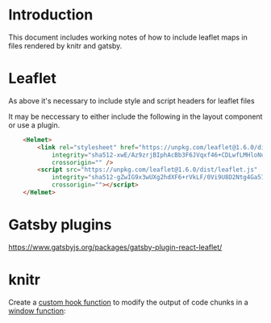 # Introduction
This document includes working notes of how to include leaflet maps in files rendered by knitr and gatsby.

# Leaflet
[](https://leafletjs.com/examples/quick-start/)
As above it's necessary to include style and script headers for leaflet files

It may be neccessary to either include the following in the layout component or use a plugin. 
```html
    <Helmet>
        <link rel="stylesheet" href="https://unpkg.com/leaflet@1.6.0/dist/leaflet.css"
            integrity="sha512-xwE/Az9zrjBIphAcBb3F6JVqxf46+CDLwfLMHloNu6KEQCAWi6HcDUbeOfBIptF7tcCzusKFjFw2yuvEpDL9wQ=="
            crossorigin="" />
        <script src="https://unpkg.com/leaflet@1.6.0/dist/leaflet.js"
            integrity="sha512-gZwIG9x3wUXg2hdXF6+rVkLF/0Vi9U8D2Ntg4Ga5I5BZpVkVxlJWbSQtXPSiUTtC0TjtGOmxa1AJPuV0CPthew=="
            crossorigin=""></script>
    </Helmet>
```

# Gatsby plugins
https://www.gatsbyjs.org/packages/gatsby-plugin-react-leaflet/

# knitr
Create a [custom hook function](https://yihui.org/knitr/hooks/#jekyll-render-jekyll) to modify the output of code chunks in a [window function](https://www.gatsbyjs.org/packages/gatsby-plugin-react-leaflet/):

